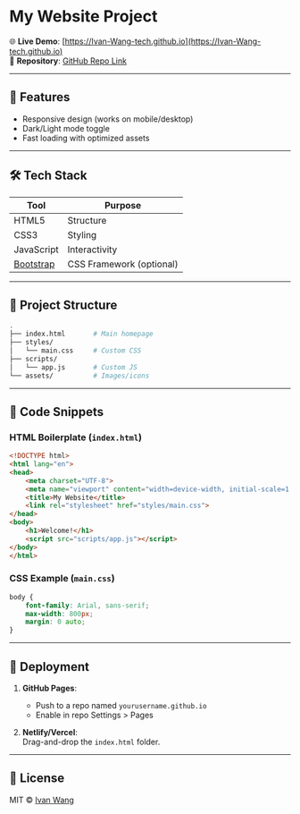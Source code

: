 # My Website Project

🌐 **Live Demo**: [https://Ivan-Wang-tech.github.io](https://Ivan-Wang-tech.github.io)  
📂 **Repository**: [GitHub Repo Link](https://github.com/Ivan-Wang-tech/Ivan-Wang-tech.github.io)

---

## 🚀 Features
- Responsive design (works on mobile/desktop)
- Dark/Light mode toggle
- Fast loading with optimized assets

---

## 🛠️ Tech Stack
| Tool           | Purpose                     |
|----------------|-----------------------------|
| HTML5          | Structure                   |
| CSS3           | Styling                     |
| JavaScript     | Interactivity               |
| [Bootstrap](https://getbootstrap.com/) | CSS Framework (optional) |

---

## 📁 Project Structure
```bash
.
├── index.html       # Main homepage
├── styles/
│   └── main.css     # Custom CSS
├── scripts/
│   └── app.js       # Custom JS
└── assets/          # Images/icons
```

---

## 🧩 Code Snippets

### HTML Boilerplate (`index.html`)
```html
<!DOCTYPE html>
<html lang="en">
<head>
    <meta charset="UTF-8">
    <meta name="viewport" content="width=device-width, initial-scale=1.0">
    <title>My Website</title>
    <link rel="stylesheet" href="styles/main.css">
</head>
<body>
    <h1>Welcome!</h1>
    <script src="scripts/app.js"></script>
</body>
</html>
```

### CSS Example (`main.css`)
```css
body {
    font-family: Arial, sans-serif;
    max-width: 800px;
    margin: 0 auto;
}
```

---

## 🚀 Deployment
1. **GitHub Pages**:  
   - Push to a repo named `yourusername.github.io`
   - Enable in repo Settings > Pages

2. **Netlify/Vercel**:  
   Drag-and-drop the `index.html` folder.

---

## 📜 License
MIT © [Ivan Wang](https://github.com/Ivan-Wang-tech)
